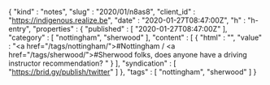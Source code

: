 {
  "kind" : "notes",
  "slug" : "2020/01/n8as8",
  "client_id" : "https://indigenous.realize.be",
  "date" : "2020-01-27T08:47:00Z",
  "h" : "h-entry",
  "properties" : {
    "published" : [ "2020-01-27T08:47:00Z" ],
    "category" : [ "nottingham", "sherwood" ],
    "content" : [ {
      "html" : "",
      "value" : "<a href=\"/tags/nottingham/\">#Nottingham</a> / <a href=\"/tags/sherwood/\">#Sherwood</a> folks, does anyone have a driving instructor recommendation? "
    } ],
    "syndication" : [ "https://brid.gy/publish/twitter" ]
  },
  "tags" : [ "nottingham", "sherwood" ]
}
